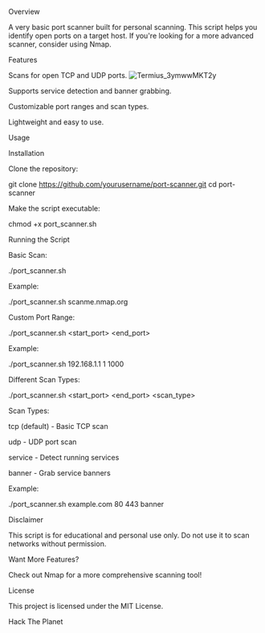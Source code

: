 Overview

A very basic port scanner built for personal scanning. This script helps you identify open ports on a target host. If you're looking for a more advanced scanner, consider using Nmap.

Features

Scans for open TCP and UDP ports.
![Termius_3ymwwMKT2y](https://github.com/user-attachments/assets/8ff9b9ce-eb0d-4635-8a5d-7e349699d40d)

Supports service detection and banner grabbing.

Customizable port ranges and scan types.

Lightweight and easy to use.

Usage

Installation

Clone the repository:

git clone https://github.com/yourusername/port-scanner.git
cd port-scanner

Make the script executable:

chmod +x port_scanner.sh

Running the Script

Basic Scan:

./port_scanner.sh <host>

Example:

./port_scanner.sh scanme.nmap.org

Custom Port Range:

./port_scanner.sh <host> <start_port> <end_port>

Example:

./port_scanner.sh 192.168.1.1 1 1000

Different Scan Types:

./port_scanner.sh <host> <start_port> <end_port> <scan_type>

Scan Types:

tcp (default) - Basic TCP scan

udp - UDP port scan

service - Detect running services

banner - Grab service banners

Example:

./port_scanner.sh example.com 80 443 banner

Disclaimer

This script is for educational and personal use only. Do not use it to scan networks without permission.

Want More Features?

Check out Nmap for a more comprehensive scanning tool!

License

This project is licensed under the MIT License.

Hack The Planet
